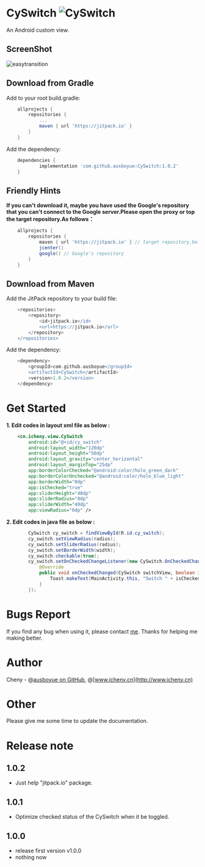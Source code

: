 # CySwitch    ![CySwitch](https://jitpack.io/v/ausboyue/CySwitch.svg)

An Android custom view.

## ScreenShot
![easytransition](https://github.com/ausboyue/CySwitch/blob/master/art/cy_switch.gif) 

## Download from Gradle

Add to your root build.gradle:
```groovy
    allprojects {
        repositories {
            ...
            maven { url 'https://jitpack.io' }
        }
    }
```

Add the dependency:
```groovy
    dependencies {
            implementation 'com.github.ausboyue:CySwitch:1.0.2'
    }
```

## Friendly Hints
**If you can't download it, maybe you have used the Google's repository that you can't connect to the Google server.Please open the proxy or top the target repository.As follows：**
```groovy
    allprojects {
        repositories {
            maven { url 'https://jitpack.io' } // target repository,be top
            jcenter()
            google() // Google's repository
        }
    }
```

## Download from Maven

Add the JitPack repository to your build file:
```groovy
    <repositories>
        <repository>
            <id>jitpack.io</id>
            <url>https://jitpack.io</url>
        </repository>
    </repositories>
```

Add the dependency:
```groovy
    <dependency>
        <groupId>com.github.ausboyue</groupId>
        <artifactId>CySwitch</artifactId>
        <version>1.0.2</version>
    </dependency>
```

# Get Started

**1. Edit codes in layout xml file as below :**

```xml
    <cn.icheny.view.CySwitch
        android:id="@+id/cy_switch"
        android:layout_width="120dp"
        android:layout_height="50dp"
        android:layout_gravity="center_horizontal"
        android:layout_marginTop="25dp"
        app:borderColorChecked="@android:color/holo_green_dark"
        app:borderColorUnchecked="@android:color/holo_blue_light"
        app:borderWidth="0dp"
        app:isChecked="true"
        app:sliderHeight="40dp"
        app:sliderRadius="0dp"
        app:sliderWidth="40dp"
        app:viewRadius="0dp" />
```

**2. Edit codes in java file as below :**
```java
        CySwitch cy_switch = findViewById(R.id.cy_switch);
        cy_switch.setViewRadius(radius);
        cy_switch.setSliderRadius(radius);
        cy_switch.setBorderWidth(width);
        cy_switch.checkable(true);
        cy_switch.setOnCheckedChangeListener(new CySwitch.OnCheckedChangeListener() {
            @Override
            public void onCheckedChanged(CySwitch switchView, boolean isChecked) {
                Toast.makeText(MainActivity.this, "Switch " + isChecked, Toast.LENGTH_SHORT).show();
            }
        });
```

# Bugs Report

If you find any bug when using it, please contact [me](mailto:ausboyue@qq.com). Thanks for helping me making better.

# Author

Cheny - @[ausboyue on GitHub](https://github.com/ausboyue/), @[www.icheny.cn](http://www.icheny.cn)

# Other

Please give me some time to update the documentation.

# Release note

## 1.0.2
 - Just help "jitpack.io" package.

## 1.0.1
 - Optimize checked status of the CySwitch when it be toggled.

## 1.0.0
 - release first version v1.0.0 
 - nothing now
